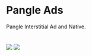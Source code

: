# Pangle Ads
Pangle Interstitial Ad and Native.
#
![](C:\Users\Desk17\Desktop\Screenshot_20240724_161119.png)
![](C:\Users\Desk17\Desktop\Screenshot_20240724_161205.png)